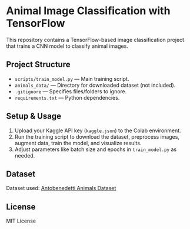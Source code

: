 # Animal Image Classification with TensorFlow

This repository contains a TensorFlow-based image classification project that trains a CNN model to classify animal images.

## Project Structure

- `scripts/train_model.py` — Main training script.
- `animals_data/` — Directory for downloaded dataset (not included).
- `.gitignore` — Specifies files/folders to ignore.
- `requirements.txt` — Python dependencies.

## Setup & Usage

1. Upload your Kaggle API key (`kaggle.json`) to the Colab environment.
2. Run the training script to download the dataset, preprocess images, augment data, train the model, and visualize results.
3. Adjust parameters like batch size and epochs in `train_model.py` as needed.

## Dataset

Dataset used: [Antobenedetti Animals Dataset](https://www.kaggle.com/datasets/antobenedetti/animals)

## License

MIT License
